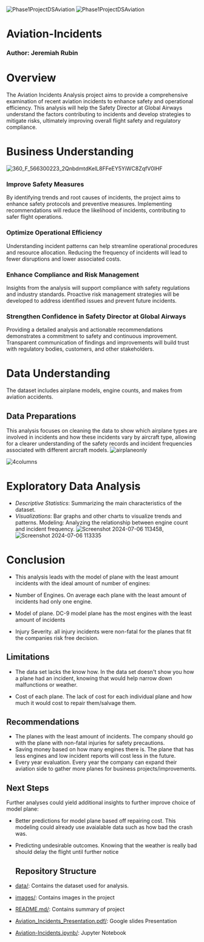![Phase1ProjectDSAviation](https://github.com/BlackXWulf/Flying-Through-The-Years/assets/85573566/0c3dc657-275e-47d9-af6e-eb00c6d6f8cd) ![Phase1ProjectDSAviation](https://github.com/BlackXWulf/Flying-Through-The-Years/assets/85573566/0c3dc657-275e-47d9-af6e-eb00c6d6f8cd)
# Aviation-Incidents
### Author: Jeremiah Rubin
# Overview

The Aviation Incidents Analysis project aims to provide a comprehensive examination of recent aviation incidents to enhance safety and operational efficiency. This analysis will help the Safety Director at Global Airways understand the factors contributing to incidents and develop strategies to mitigate risks, ultimately improving overall flight safety and regulatory compliance.


# Business Understanding
![360_F_566300223_2QnbdmtdKelL8FFeEY5YiWC8ZqfV0lHF](https://github.com/user-attachments/assets/5ca5a451-25cc-4c43-b7a3-0797d9eab9ec)

### Improve Safety Measures
By identifying trends and root causes of incidents, the project aims to enhance safety protocols and preventive measures. Implementing recommendations will reduce the likelihood of incidents, contributing to safer flight operations.

### Optimize Operational Efficiency
Understanding incident patterns can help streamline operational procedures and resource allocation. Reducing the frequency of incidents will lead to fewer disruptions and lower associated costs.

### Enhance Compliance and Risk Management
Insights from the analysis will support compliance with safety regulations and industry standards. Proactive risk management strategies will be developed to address identified issues and prevent future incidents.

### Strengthen Confidence in Safety Director at Global Airways
Providing a detailed analysis and actionable recommendations demonstrates a commitment to safety and continuous improvement. Transparent communication of findings and improvements will build trust with regulatory bodies, customers, and other stakeholders.

# Data Understanding
The dataset includes airplane models, engine counts, and makes from aviation accidents.
## Data Preparations
This analysis focuses on cleaning the data to show which airplane types are involved in incidents and how these incidents vary by aircraft type, allowing for a clearer understanding of the safety records and incident frequencies associated with different aircraft models.
![airplaneonly](https://github.com/user-attachments/assets/9cd29df6-2c76-4fbd-971a-04a3e63bc91c)

![4columns](https://github.com/user-attachments/assets/b39f2916-654f-4799-acc9-36ce2d78bd80)




# Exploratory Data Analysis
- *Descriptive Statistics*: Summarizing the main characteristics of the dataset.
- *Visualizations*: Bar graphs and other charts to visualize trends and patterns.
Modeling: Analyzing the relationship between engine count and incident frequency.
![Screenshot 2024-07-06 113458](https://github.com/user-attachments/assets/75b4ac6d-0109-400d-9be9-cd8839e1c8e3),![Screenshot 2024-07-06 113335](https://github.com/user-attachments/assets/27347540-ff38-475e-87aa-c3f5c43faa3c)

# Conclusion
- This analysis leads with the model of plane with the least amount incidents with the ideal amount of number of engines:

- Number of Engines. On average each plane with the least amount of incidents had only one engine.

- Model of plane. DC-9 model plane has the most engines with the least amount of incidents

- Injury Severity. all injury incidents were non-fatal for the planes that fit the companies risk free decision.
## Limitations
- The data set lacks the know how. In the data set doesn't show you how a plane had an incident, knowing that would help narrow down malfunctions or weather.

- Cost of each plane. The lack of cost for each individual plane and how much it would cost to repair them/salvage them.
## Recommendations
- The planes with the least amount of incidents. The company should go with the plane with non-fatal injuries for safety precautions.
- Saving money based on how many engines there is. The plane that has less engines and low incident reports will cost less in the future.
- Every year evaluation. Every year the company can expand their aviation side to gather more planes for business projects/improvements.
## Next Steps
Further analyses could yield additional insights to further improve choice of model plane:

- Better predictions for model plane based off repairing cost. This modeling could already use avaialable data such as how bad the crash was.

- Predicting undesirable outcomes. Knowing that the weather is really bad should delay the flight until further notice
  ## Repository Structure
-  [data/](https://github.com/BlackXWulf/Aviation-Incidents/tree/main/data): Contains the dataset used for analysis.
-  [images/](https://github.com/BlackXWulf/Aviation-Incidents/tree/main/images): Contains images in the project
-  [README.md/](https://github.com/BlackXWulf/Aviation-Incidents/blob/main/README.md): Contains summary of project
-  [Aviation_Incidents_Presentation.pdf/](https://github.com/BlackXWulf/Aviation-Incidents/blob/main/Aviation_Incidents_Presentation.pdf): Google slides Presentation
-  [Aviation-Incidents.ipynb/](https://github.com/BlackXWulf/Aviation-Incidents/blob/main/Aviation-Incidents.ipynb): Jupyter Notebook
